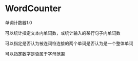 # WordCounter

单词计数器1.0

可以统计指定文本内单词数，或统计输入的某行句子内单词数

可以指定是否认为被连词符连接的两个单词是否认为是一个整体单词

可以指定数字是否属于字母范围
